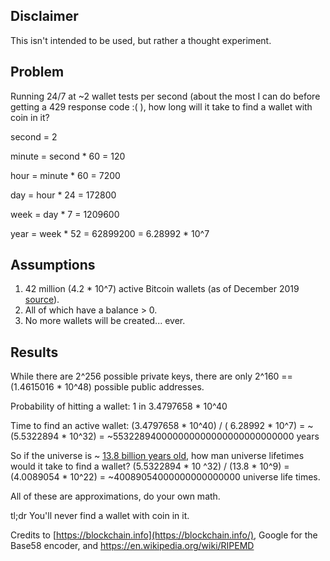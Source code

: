 Disclaimer
---------------------------
This isn't intended to be used, but rather a thought experiment.

Problem
---------------------------
Running 24/7 at ~2 wallet tests per second (about the most I can do before getting a 429 response code :( ), how long will it take to find a wallet with coin in it?

second = 2

minute = second * 60 = 120

hour = minute * 60 = 7200

day = hour * 24 = 172800

week = day * 7 = 1209600

year = week * 52 = 62899200 = 6.28992 * 10^7

Assumptions
---------------------------
1. 42 million (4.2 * 10^7) active Bitcoin wallets (as of December 2019 [source](https://www.bitcoinmarketjournal.com/how-many-people-use-bitcoin/)).
1. All of which have a balance > 0.
1. No more wallets will be created... ever. 

Results
---------------------------
While there are 2^256 possible private keys, there are only 2^160 == (1.4615016 * 10^48) possible public addresses.

Probability of hitting a wallet:  1 in 3.4797658 * 10^40

Time to find an active wallet: (3.4797658 * 10^40) / ( 6.28992 * 10^7) = ~(5.5322894 * 10^32) = ~553228940000000000000000000000000 years

So if the universe is ~ [13.8 billion years old](https://en.wikipedia.org/wiki/Age_of_the_universe), how man universe lifetimes would it take to find a wallet?
(5.5322894 * 10 ^32) / (13.8 * 10^9) = (4.0089054 * 10^22) = ~40089054000000000000000 universe life times.

All of these are approximations, do your own math.

tl;dr
You'll never find a wallet with coin in it.

Credits to [https://blockchain.info](https://blockchain.info/), Google for the Base58 encoder, and https://en.wikipedia.org/wiki/RIPEMD
